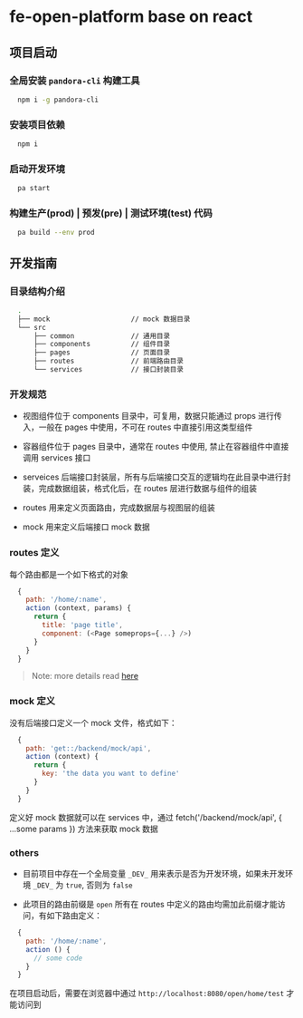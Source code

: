 # fe-open-platform base on react

## 项目启动

### 全局安装 `pandora-cli` 构建工具

```bash
  npm i -g pandora-cli
```

### 安装项目依赖

```bash
  npm i
```

### 启动开发环境

```bash
  pa start
```

### 构建生产(prod) | 预发(pre) | 测试环境(test) 代码

```bash
  pa build --env prod
```

## 开发指南

### 目录结构介绍

```bash
  .
  ├── mock                    // mock 数据目录
  └── src
      ├── common              // 通用目录
      ├── components          // 组件目录
      ├── pages               // 页面目录
      ├── routes              // 前端路由目录
      └── services            // 接口封装目录
```

### 开发规范

- 视图组件位于 components 目录中，可复用，数据只能通过 props 进行传入，一般在 pages 中使用，不可在 routes 中直接引用这类型组件

- 容器组件位于 pages 目录中，通常在 routes 中使用, 禁止在容器组件中直接调用 services 接口

- serveices 后端接口封装层，所有与后端接口交互的逻辑均在此目录中进行封装，完成数据组装，格式化后，在 routes 层进行数据与组件的组装

- routes 用来定义页面路由，完成数据层与视图层的组装

- mock 用来定义后端接口 mock 数据

### routes 定义

每个路由都是一个如下格式的对象

```javascript
  {
    path: '/home/:name',
    action (context, params) {
      return {
        title: 'page title',
        component: (<Page someprops={...} />)
      }
    }
  }
```

> Note: more details read [here](https://www.kriasoft.com/universal-router/api)

### mock 定义

没有后端接口定义一个 mock 文件，格式如下：

```javascript
  {
    path: 'get::/backend/mock/api',
    action (context) {
      return {
        key: 'the data you want to define'
      }
    }
  }
```

定义好 mock 数据就可以在 services 中，通过 fetch('/backend/mock/api', { ...some params }) 方法来获取 mock 数据

### others

- 目前项目中存在一个全局变量 `_DEV_` 用来表示是否为开发环境，如果未开发环境 `_DEV_` 为 `true`, 否则为 `false`

- 此项目的路由前缀是 `open` 所有在 routes 中定义的路由均需加此前缀才能访问，有如下路由定义：

```javascript
  {
    path: '/home/:name',
    action () {
      // some code
    }
  }
```

在项目启动后，需要在浏览器中通过 `http://localhost:8080/open/home/test` 才能访问到
